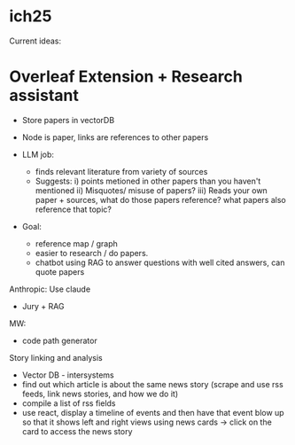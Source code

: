 # ich25

Current ideas:

# Overleaf Extension + Research assistant
- Store papers in vectorDB
- Node is paper, links are references to other papers
- LLM job:
    - finds relevant literature from variety of sources
    - Suggests:
        i) points metioned in other papers than you haven't mentioned
        ii) Misquotes/ misuse of papers?
        iii) Reads your own paper + sources, what do those papers reference? what papers also reference that topic?

- Goal:
    - reference map / graph
    - easier to research \/ do papers.
    - chatbot using RAG to answer questions with well cited answers, can quote papers
















Anthropic: Use claude
- Jury + RAG

MW:
- code path generator


Story linking and analysis
- Vector DB - intersystems
- find out which article is about the same news story (scrape and use rss feeds, link news stories, and how we do it)
- compile a list of rss fields
- use react, display a timeline of events and then have that event blow up so that it shows left and right views using news cards -> click on the card to access the news story

